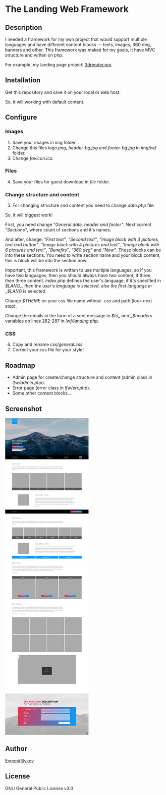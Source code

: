 # The Landing Web Framework

## Description

I needed a framework for my own project that would support multiple languages and have different content blocks — texts, images, 360 deg, banners and other. This framework was maked for my goals, it have MVC structure and writen on php.

For example, my landing page project: [3drender.pro](https://3drender.pro).

## Installation

Get this repository and save it on your local or web host.

So, it will working with default content.

## Configure

### Images

1. Save your images in _img_ folder.
2. Change this files _logo.png_, _header-bg.jpg_ and _footer-bg.jpg_ in _img/lwf_ folder.
3. Change _favicon.ico_.

### Files

4. Save your files for guest download in _file_ folder.

### Change structure and content

5. For changing structure and content you need to change _date.php_ file.

So, it will biggest work!

First, you need change _"General date, header and footer"_. Next correct _"Sections"_, where count of sections and it's names.

And after, change: _"First text"_, _"Second text"_, _"Image block with 3 pictures, text and button"_, _"Image block with 4 pictures and text"_, _"Image block with 6 pictures and text"_, _"Benefits"_, _"360 deg"_ and _"Now"_. These blocks can be into these sections. You need to write section name and your block content, this is block will be into the section now.

Important, this framework is written to use multiple languages, so if you have two languages, then you should always have two content, if three, then three content. _index.php_ defines the user's language, if it's specified in _$LANG_, then the user's language is selected, else the first language in _$LANG_ is selected.

Change _$THEME_ on your css file name without _.css_ and path (look next step).

Change the emails in the form of a sent message in _$to_ and _$headers_ variables on lines 282-287 in _lwf/landing.php_.

### CSS

6. Copy and rename _css/general.css_.
7. Correct your css file for your style!

## Roadmap

* Admin page for create/change structure and content (admin class in _lfw/admin.php_).
* Error page (error class in _lfw/err.php_).
* Some other content blocks...

## Screenshot

![Screenshot](screenshot.png)

## Author

[Evgenii Bykov](https://github.com/evbkv)

## License

GNU General Public License v3.0
